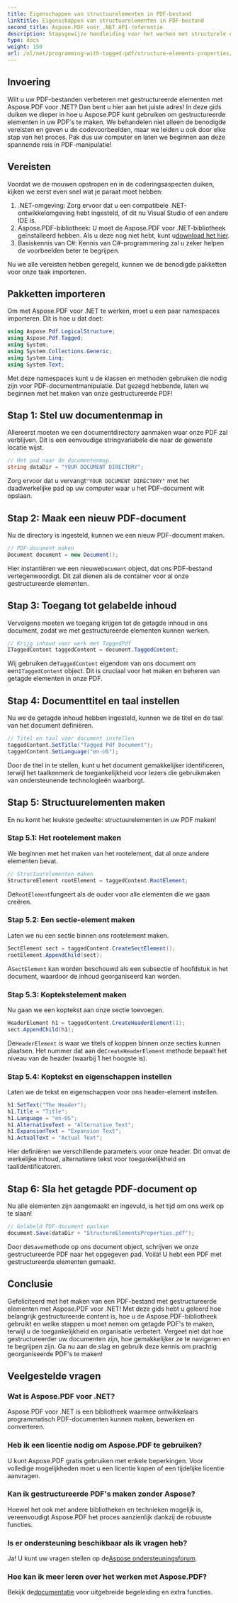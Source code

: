 ```yaml
---
title: Eigenschappen van structuurelementen in PDF-bestand
linktitle: Eigenschappen van structuurelementen in PDF-bestand
second_title: Aspose.PDF voor .NET API-referentie
description: Stapsgewijze handleiding voor het werken met structurele elementeigenschappen in een PDF-bestand met Aspose.PDF voor .NET. Maak informatierijke structurele elementen.
type: docs
weight: 150
url: /nl/net/programming-with-tagged-pdf/structure-elements-properties/
---
```

## Invoering

Wilt u uw PDF-bestanden verbeteren met gestructureerde elementen met Aspose.PDF voor .NET? Dan bent u hier aan het juiste adres! In deze gids duiken we dieper in hoe u Aspose.PDF kunt gebruiken om gestructureerde elementen in uw PDF's te maken. We behandelen niet alleen de benodigde vereisten en geven u de codevoorbeelden, maar we leiden u ook door elke stap van het proces. Pak dus uw computer en laten we beginnen aan deze spannende reis in PDF-manipulatie!

## Vereisten

Voordat we de mouwen opstropen en in de coderingsaspecten duiken, kijken we eerst even snel wat je paraat moet hebben:

1. .NET-omgeving: Zorg ervoor dat u een compatibele .NET-ontwikkelomgeving hebt ingesteld, of dit nu Visual Studio of een andere IDE is.
2.  Aspose.PDF-bibliotheek: U moet de Aspose.PDF voor .NET-bibliotheek geïnstalleerd hebben. Als u deze nog niet hebt, kunt u[download het hier](https://releases.aspose.com/pdf/net/).
3. Basiskennis van C#: Kennis van C#-programmering zal u zeker helpen de voorbeelden beter te begrijpen.

Nu we alle vereisten hebben geregeld, kunnen we de benodigde pakketten voor onze taak importeren.

## Pakketten importeren

Om met Aspose.PDF voor .NET te werken, moet u een paar namespaces importeren. Dit is hoe u dat doet:

```csharp
using Aspose.Pdf.LogicalStructure;
using Aspose.Pdf.Tagged;
using System;
using System.Collections.Generic;
using System.Linq;
using System.Text;
```

Met deze namespaces kunt u de klassen en methoden gebruiken die nodig zijn voor PDF-documentmanipulatie. Dat gezegd hebbende, laten we beginnen met het maken van onze gestructureerde PDF!

## Stap 1: Stel uw documentenmap in

Allereerst moeten we een documentdirectory aanmaken waar onze PDF zal verblijven. Dit is een eenvoudige stringvariabele die naar de gewenste locatie wijst.

```csharp
// Het pad naar de documentenmap.
string dataDir = "YOUR DOCUMENT DIRECTORY";
```

 Zorg ervoor dat u vervangt`"YOUR DOCUMENT DIRECTORY"` met het daadwerkelijke pad op uw computer waar u het PDF-document wilt opslaan.

## Stap 2: Maak een nieuw PDF-document

Nu de directory is ingesteld, kunnen we een nieuw PDF-document maken.

```csharp
// PDF-document maken
Document document = new Document();
```

 Hier instantiëren we een nieuwe`Document` object, dat ons PDF-bestand vertegenwoordigt. Dit zal dienen als de container voor al onze gestructureerde elementen.

## Stap 3: Toegang tot gelabelde inhoud

Vervolgens moeten we toegang krijgen tot de getagde inhoud in ons document, zodat we met gestructureerde elementen kunnen werken.

```csharp
// Krijg inhoud voor werk met TaggedPdf
ITaggedContent taggedContent = document.TaggedContent;
```

 Wij gebruiken de`TaggedContent` eigendom van ons document om een`ITaggedContent` object. Dit is cruciaal voor het maken en beheren van getagde elementen in onze PDF.

## Stap 4: Documenttitel en taal instellen

Nu we de getagde inhoud hebben ingesteld, kunnen we de titel en de taal van het document definiëren. 

```csharp
// Titel en taal voor document instellen
taggedContent.SetTitle("Tagged Pdf Document");
taggedContent.SetLanguage("en-US");
```

Door de titel in te stellen, kunt u het document gemakkelijker identificeren, terwijl het taalkenmerk de toegankelijkheid voor lezers die gebruikmaken van ondersteunende technologieën waarborgt.

## Stap 5: Structuurelementen maken

En nu komt het leukste gedeelte: structuurelementen in uw PDF maken!

### Stap 5.1: Het rootelement maken

We beginnen met het maken van het rootelement, dat al onze andere elementen bevat.

```csharp
// Structuurelementen maken
StructureElement rootElement = taggedContent.RootElement;
```

 De`RootElement`fungeert als de ouder voor alle elementen die we gaan creëren.

### Stap 5.2: Een sectie-element maken

Laten we nu een sectie binnen ons rootelement maken.

```csharp
SectElement sect = taggedContent.CreateSectElement();
rootElement.AppendChild(sect);
```

 A`SectElement` kan worden beschouwd als een subsectie of hoofdstuk in het document, waardoor de inhoud georganiseerd kan worden.

### Stap 5.3: Koptekstelement maken

Nu gaan we een koptekst aan onze sectie toevoegen.

```csharp
HeaderElement h1 = taggedContent.CreateHeaderElement(1);
sect.AppendChild(h1);
```

 De`HeaderElement` is waar we titels of koppen binnen onze secties kunnen plaatsen. Het nummer dat aan de`CreateHeaderElement` methode bepaalt het niveau van de header (waarbij 1 het hoogste is).

### Stap 5.4: Koptekst en eigenschappen instellen

Laten we de tekst en eigenschappen voor ons header-element instellen.

```csharp
h1.SetText("The Header");
h1.Title = "Title";
h1.Language = "en-US";
h1.AlternativeText = "Alternative Text";
h1.ExpansionText = "Expansion Text";
h1.ActualText = "Actual Text";
```

Hier definiëren we verschillende parameters voor onze header. Dit omvat de werkelijke inhoud, alternatieve tekst voor toegankelijkheid en taalidentificatoren.

## Stap 6: Sla het getagde PDF-document op

Nu alle elementen zijn aangemaakt en ingevuld, is het tijd om ons werk op te slaan!

```csharp
// Gelabeld PDF-document opslaan
document.Save(dataDir + "StructureElementsProperties.pdf");
```

 Door de`Save`methode op ons document object, schrijven we onze gestructureerde PDF naar het opgegeven pad. Voilà! U hebt een PDF met gestructureerde elementen gemaakt.

## Conclusie

Gefeliciteerd met het maken van een PDF-bestand met gestructureerde elementen met Aspose.PDF voor .NET! Met deze gids hebt u geleerd hoe belangrijk gestructureerde content is, hoe u de Aspose.PDF-bibliotheek gebruikt en welke stappen u moet nemen om getagde PDF's te maken, terwijl u de toegankelijkheid en organisatie verbetert. Vergeet niet dat hoe gestructureerder uw documenten zijn, hoe gemakkelijker ze te navigeren en te begrijpen zijn. Ga nu aan de slag en gebruik deze kennis om prachtig georganiseerde PDF's te maken!

## Veelgestelde vragen

### Wat is Aspose.PDF voor .NET?
Aspose.PDF voor .NET is een bibliotheek waarmee ontwikkelaars programmatisch PDF-documenten kunnen maken, bewerken en converteren.

### Heb ik een licentie nodig om Aspose.PDF te gebruiken?
U kunt Aspose.PDF gratis gebruiken met enkele beperkingen. Voor volledige mogelijkheden moet u een licentie kopen of een tijdelijke licentie aanvragen.

### Kan ik gestructureerde PDF's maken zonder Aspose?
Hoewel het ook met andere bibliotheken en technieken mogelijk is, vereenvoudigt Aspose.PDF het proces aanzienlijk dankzij de robuuste functies.

### Is er ondersteuning beschikbaar als ik vragen heb?
Ja! U kunt uw vragen stellen op de[Aspose ondersteuningsforum](https://forum.aspose.com/c/pdf/10).

### Hoe kan ik meer leren over het werken met Aspose.PDF?
 Bekijk de[documentatie](https://reference.aspose.com/pdf/net/) voor uitgebreide begeleiding en extra functies.